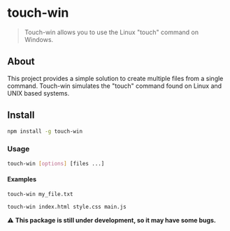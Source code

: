 # touch-win

> Touch-win allows you to use the Linux "touch" command on Windows.

## About

This project provides a simple solution to create multiple files from a single command. Touch-win simulates the "touch" command found on Linux and UNIX based systems.

## Install

```bash
npm install -g touch-win
```

### Usage

```bash
touch-win [options] [files ...]
```

#### Examples

```bash
touch-win my_file.txt
```

```bash
touch-win index.html style.css main.js
```

:warning: **This package is still under development, so it may have some bugs.**